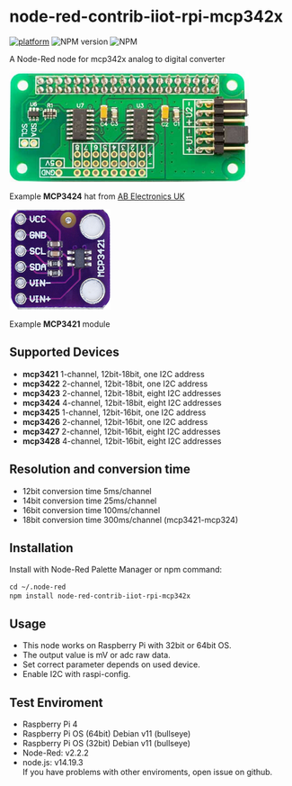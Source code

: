 # node-red-contrib-iiot-rpi-mcp342x

[![platform](https://img.shields.io/badge/platform-Node--RED-red)](https://nodered.org)
![NPM version](https://badge.fury.io/js/node-red-contrib-iiot-rpi-mcp342x.svg)
![NPM](https://img.shields.io/npm/l/node-red-contrib-iiot-mcp342x)

A Node-Red node for mcp342x analog to digital converter<br>

![image info](images/MCP3424.png)

Example  **MCP3424** hat from [AB Electronics UK](https://www.abelectronics.co.uk/)

![image info](images/MCP3421.png)

Example **MCP3421** module

## Supported Devices
- **mcp3421** 1-channel, 12bit-18bit, one I2C address
- **mcp3422** 2-channel, 12bit-18bit, one I2C address
- **mcp3423** 2-channel, 12bit-18bit, eight I2C addresses
- **mcp3424** 4-channel, 12bit-18bit, eight I2C addresses
- **mcp3425** 1-channel, 12bit-16bit, one I2C address
- **mcp3426** 2-channel, 12bit-16bit, one I2C address
- **mcp3427** 2-channel, 12bit-16bit, eight I2C addresses
- **mcp3428** 4-channel, 12bit-16bit, eight I2C addresses

## Resolution and conversion time
- 12bit conversion time 5ms/channel
- 14bit conversion time 25ms/channel
- 16bit conversion time 100ms/channel
- 18bit conversion time 300ms/channel (mcp3421-mcp324)

## Installation
Install with Node-Red Palette Manager or npm command:
```
cd ~/.node-red
npm install node-red-contrib-iiot-rpi-mcp342x
```

## Usage
- This node works on Raspberry Pi with 32bit or 64bit OS.
- The output value is mV or adc raw data.
- Set correct parameter depends on used device.
- Enable I2C with raspi-config.

## Test Enviroment
- Raspberry Pi 4
- Raspberry Pi OS (64bit) Debian v11 (bullseye)
- Raspberry Pi OS (32bit) Debian v11 (bullseye)
- Node-Red: v2.2.2
- node.js: v14.19.3<br>
If you have problems with other enviroments, open issue on github.
